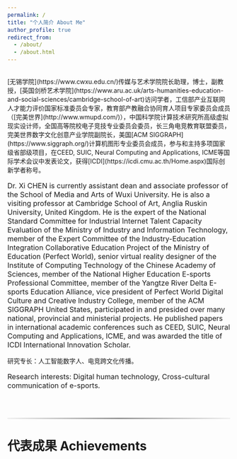 ```yaml
---
permalink: /
title: "个人简介 About Me"
author_profile: true
redirect_from: 
  - /about/
  - /about.html
---
```

<br>
[无锡学院](https://www.cwxu.edu.cn/)传媒与艺术学院院长助理，博士，副教授，[英国剑桥艺术学院](https://www.aru.ac.uk/arts-humanities-education-and-social-sciences/cambridge-school-of-art)访问学者，工信部产业互联网人才能力评价国家标准委员会专家，教育部产教融合协同育人项目专家委员会成员（[完美世界](http://www.wmupd.com/)），中国科学院计算技术研究所高级虚拟现实设计师，全国高等院校电子竞技专业委员会委员，长三角电竞教育联盟委员，完美世界数字文化创意产业学院副院长，美国[ACM SIGGRAPH](https://www.siggraph.org/)计算机图形专业委员会成员，参与和主持多项国家级省部级项目，在CEED, SUIC, Neural Computing and Applications, ICME等国际学术会议中发表论文，获得[ICDI](https://icdi.cmu.ac.th/Home.aspx)国际创新学者称号。<br>
<p style="font-size:16px">Dr. Xi CHEN is currently assistant dean and associate professor of the School of Media and Arts of Wuxi University. He is also a visiting professor at Cambridge School of Art, Anglia Ruskin University, United Kingdom. He is the expert of the National Standard Committee for Industrial Internet Talent Capacity Evaluation of the Ministry of Industry and Information Technology, member of the Expert Committee of the Industry-Education Integration Collaborative Education Project of the Ministry of Education (Perfect World), senior virtual reality designer of the Institute of Computing Technology of the Chinese Academy of Sciences, member of the National Higher Education E-sports Professional Committee, member of the Yangtze River Delta E-sports Education Alliance, vice president of Perfect World Digital Culture and Creative Industry College, member of the ACM SIGGRAPH United States, participated in and presided over many national, provincial and ministerial projects. He published papers in international academic conferences such as CEED, SUIC, Neural Computing and Applications, ICME, and was awarded the title of ICDI International Innovation Scholar.</p>

研究专长：人工智能数字人、电竞跨文化传播。<br>
<p style="font-size:16px">Research interests: Digital human technology, Cross-cultural communication of e-sports.</p>
<br>
<hr style="
            border: none;
            height: 3px;
            background: linear-gradient(
                to right,
                #f0f0f0,
                #909090,
                #f0f0f0
            );
            margin: 30px 0;
        ">

代表成果 Achievements
======
<html>
<head>
    <style>
        /* 基础样式 */
        .github-details {
            max-width: 900px;
            margin: 20px auto;
            border: 1px solid #d0d7de;
            border-radius: 6px;
            padding: 12px;
            background: #ffffff;
        }

        /* 标题区域 */
        summary {
            list-style: none;
            cursor: pointer;
            padding: 8px;
            display: flex;
            align-items: center;
            font-family: -apple-system, BlinkMacSystemFont, sans-serif;
            font-size: 16px;
            color: #2f363d;
        }

        /* 禁用默认三角符号 */
        summary::-webkit-details-marker {
            display: none;
        }

        /* 自定义三角图标 */
        .triangle {
            width: 16px;
            height: 16px;
            margin-right: 12px;
            transform: rotate(90deg); /* 初始向右 */
            transition: transform 0.25s ease;
        }

        /* 展开状态样式 */
        [open] .triangle {
            transform: rotate(180deg);
        }

        /* 内容区域 */
        .content {
            padding: 16px;
            border-top: 1px solid #d0d7de;
            margin-top: 12px;
            background: #f6f8fa;
            border-radius: 4px;
        }

        /* 交互动画 */
        .content {
            animation: fadeIn 0.3s ease;
        }

        @keyframes fadeIn {
            from { opacity: 0; transform: translateY(-10px); }
            to { opacity: 1; transform: translateY(0); }
        }
    </style>
</head>
<body>
    <!-- 第一个折叠面板 -->
     <details class="github-details">
        <summary>
            <svg class="triangle" viewBox="0 0 16 16" fill="#2f81f7">
                <path d="M8 0L14.9282 12H1.0718L8 0Z"/>
            </svg>
            <br><i><b>基于AI数字人声纹优化的自适应抖动噪声整形技术研究</b></i><br>
        </summary>
          <div class="content">
         This study proposes a cognition-driven adaptive dithering framework that integrates neural quantization engines with <b>generative adversarial networks (GANs)</b>, establishing dynamic noise shaping strategies based on psychoacoustic priors.  <br>
         <img src="/images/dither.jpg" style="display: block; margin: 0 auto;"><br>
         By developing an end-to-end neural vocoder architecture with parallelized dither signal generation and voiceprint feature extraction networks, we optimize the Pareto frontier between nonlinear distortion reduction and biometric preservation through contrastive learning. Innovatively incorporating multimodal emotional semantic vectors, we create time-frequency aware dither intensity adaptation algorithms and achieve cross-scenario (real-time dialogue/singing synthesis) noise distribution transfer via meta-learning, ultimately constructing an AI digital human acoustic optimization system aligned with human auditory cortex response characteristics.
        </div>
    </details>  
  
  <!-- 第二个折叠面板 -->
    <details class="github-details">
        <summary>
             <svg class="triangle" viewBox="0 0 16 16" fill="#2f81f7">
                <path d="M8 0L14.9282 12H1.0718L8 0Z"/>
            </svg>
            <br><i><b>Neuro-Acoustic Synergy：人工智能数字人语音合成的前沿探索与共振峰驱动的生成架构研究</b></i><br>
        </summary>
        <div class="content">
         This study proposes an intelligent acoustic multimodal fusion framework that integrates physical modeling synthesis with deep <b>generative adversarial networks (DGAN)</b>, constructing 4D geometric representations of dynamic vocal tracts via <b>Neural Radiance Fields (NeRF)</b>. <br>
         <img src="/images/syn.jpg" style="display: block; margin: 0 auto;"><br>
         By synchronizing cross-modal biosensor data (EMA/MRI), it achieves end-to-end mapping from articulatory gestures to acoustic parameters. A disentangled vowel space migration algorithm employing <b>Graph Convolution Networks (GCN)</b> correlates formant trajectories with emotional semantic vectors, while an interpretable AI module quantifies pathological speech features. The framework ultimately establishes an ethically constrained digital human voice synthesis system with differential privacy protection, overcoming dual limitations of traditional LPC synthesis in emotional expressiveness and biometric security.
        </div>
    </details>

       <!-- 第三个折叠面板 -->
    <details class="github-details">
        <summary>
            <svg class="triangle" viewBox="0 0 16 16" fill="#2f81f7">
                <path d="M8 0L14.9282 12H1.0718L8 0Z"/>
            </svg>
            <br><i><b>Holosync：融合ACR-MOS指标、情感共鸣与文化自适应的人工智能数字人直播效能评估框架</b></i><br>
        </summary>
          <div class="content">
         The research <i>"Development of New Methods for Assessing the Quality and Effectiveness of Live Broadcasts Using Digital Human Technologies" </i>pioneers a multidimensional evaluation framework that integrates technical performance metrics and audience psychological dynamics to redefine standards for virtual host-driven broadcasts. A groundbreaking contribution is the hierarchical assessment system, beginning with a technical quality module employing the <b>Absolute Category Rating (ACR) method</b>. <b>Mean Opinion Score (MOS)</b> is derived through the formula:
<html>
<head>
    <title>MOS Formula</title>
    <script src="https://polyfill.io/v3/polyfill.min.js?features=es6"></script>
    <script id="MathJax-script" async src="https://cdn.jsdelivr.net/npm/mathjax@3/es5/tex-mml-chtml.js"></script>
    <style>
        /* 精密字号控制 */
        .container {
            margin: 15px;
            font-size: 0.9em;  /* 基准字号14.4px */
            line-height: 1.6;
            color: #444;
        }
        .formula-label {
            font-size: 0.85em; /* 12.24px */
            letter-spacing: 0.05em;
            color: #666;
        }
        .formula-definition {
            font-size: 0.75em; /* 10.8px */
            color: #777;
            margin-top: 8px;
        }
        
        /* 数学公式缩放 */
        math {
            font-size: 0.9em !important;  /* 公式整体缩放 */
        }
    </style>
</head>
<body>
    <div class="container">
        <div class="formula-label">The Mean Opinion Score (MOS):</div>
        
        <!-- 公式容器 -->
        <div style="text-align: center; margin: 8px 0;">
            \[ MOS = \frac{\sum_{i=1}^{n} R_i}{n} \]
        </div>

        <!-- 定义文字 -->
        <div class="formula-definition">
            where \( R_i \) = individual rating score, 
            \( n \) = total number of viewers.
        </div>
    </div>
</body>
</html>
This framework quantifies technical stability (video/audio quality) and viewer satisfaction correlations, while innovatively integrating <b>emotional resonance, social presence, and cognitive dynamics</b>. It bridges virtual hosts' attributes (realism, emotional expressiveness) with audience-specific variables (cultural context, motivations), establishing a new evaluation paradigm that unifies technical benchmarks with human-centric perceptions to optimize digital streaming authenticity.
        </div>
    </details>
    
     <!-- 第四个折叠面板 -->
    <details class="github-details">
        <summary>
             <svg class="triangle" viewBox="0 0 16 16" fill="#2f81f7">
                <path d="M8 0L14.9282 12H1.0718L8 0Z"/>
            </svg>
            <br><i><b>人工智能数字人在社交媒体直播中的实时交互范式研究</b></i><br>
        </summary>
        <div class="content">
         This research develops an AI digital human live streaming system integrating neural rendering engines with dynamic emotion transfer learning, achieving real-time perception of audience affective states through multimodal biosignal fusion (eye tracking/micro-expression recognition/voiceprint analysis). Experimental results demonstrate AI digital anchors increase average viewing duration by <b>47.6%</b> and interaction rate by <b>82.3%</b> compared to conventional methods, with particularly significant advantages in emotional resonance (NLP emotion vector similarity ≥0.89). <br>
         <img src="/images/dht.jpg" style="display: block; margin: 0 auto;"><br>
         The innovative cross-modal attention alignment algorithm reduces virtual avatar lip-sync-speech-microgesture latency to within 16ms thresholds. An interpretable AI model establishes nonlinear mapping relationships between personality trait parameters (Big Five coefficient β=0.79) and user retention rates, providing theoretical foundations at the cognitive science level for content production paradigm transformation in the metaverse era.
        </div>
    </details>
    
</body>
</html>
<br>
<hr style="
            border: none;
            height: 3px;
            background: linear-gradient(
                to right,
                #f0f0f0,
                #909090,
                #f0f0f0
            );
            margin: 30px 0;
        ">

与我联系 Contact Me
======
<html lang="zh-CN">
<head>
    <meta charset="UTF-8">
    <title>Campus Navigation System / 校园导航系统</title>
    <style>
        * {
            margin: 0;
            padding: 0;
            box-sizing: border-box;
        }

        body {
            background: #f0f2f5;
            font-family: -apple-system, BlinkMacSystemFont, "Segoe UI", sans-serif;
            padding: 20px;
        }

        .navigation-container {
            max-width: 1000px;
            margin: 2rem auto;
            padding: 30px;
            background: white;
            border-radius: 12px;
            box-shadow: 0 4px 6px rgba(0,0,0,0.05);
            display: flex;
            gap: 30px;
        }

        .contact-info {
            flex: 1;
            padding-right: 30px;
        }

        .contact-info p {
            color: #444;
            line-height: 1.8;
            font-size: 0.95rem;
            margin-bottom: 1.2rem;
            position: relative;
        }

        .contact-info strong {
            font-weight: 600;
            color: #2d3748;
            min-width: 100px;
            display: inline-block;
        }

        /* 新增点击样式 */
        .copyable {
            cursor: pointer;
            position: relative;
            transition: all 0.2s;
            border-bottom: 1px dashed #ccc;
        }

        .copyable:hover {
            color: #07c160;  /* 微信绿色 */
            border-color: #07c160;
        }

        .qq-copyable {
            cursor: pointer;
            border-bottom: 1px dashed #ccc;
        }
        .qq-copyable:hover {
            color: #07c160;  /* QQ绿色 */
            border-color: #07c160;
        }

        .copied-tooltip {
            position: absolute;
            background: rgba(0,0,0,0.8);
            color: white;
            padding: 4px 8px;
            border-radius: 4px;
            font-size: 0.8rem;
            top: -30px;
            left: 50%;
            transform: translateX(-50%);
            opacity: 0;
            transition: opacity 0.3s;
            pointer-events: none;
        }

        .copied-tooltip.show {
            opacity: 1;
        }

        .navi-card {
            flex: 1.2;
            min-height: 400px;
            border-left: 1px solid #eee;
            padding-left: 30px;
        }

        #compactMap {
            width: 100%;
            height: 100%;
            border: none;
            border-radius: 8px;
        }

        @media (max-width: 768px) {
            .navigation-container {
                flex-direction: column;
                padding: 20px;
                margin: 1rem;
            }
            .navi-card {
                border-left: none;
                border-top: 1px solid #eee;
                padding-left: 0;
                padding-top: 20px;
                min-height: 300px;
            }
        }
    </style>
</head>
<body>
    <div class="navigation-container">
        <div class="contact-info">
            <p>
                <strong>电话/Tel:</strong> <a href="tel:+8617701595373">(0086) 17701595373</a><br>
                <strong>邮箱/Email:</strong> <a href="mailto:002463@cwxu.edu.cn">002463@cwxu.edu.cn</a><br>
                
                <strong>微信/WeChat:</strong>
                <span class="copyable" onclick="copyText('17701595373', this)">
                    17701595373
                    <span class="copied-tooltip">已复制!</span>
                </span><br>
                
                <strong>LINE/QQ:</strong>
                <span class="qq-copyable" onclick="copyText('9839134', this)">
                    9839134
                    <span class="copied-tooltip">已复制!</span>
                </span>
            </p>

            <p>
                <strong>地址/Address:</strong><br>
                中国江苏省无锡市锡山区锡山大道333号<br>
                无锡学院传媒与艺术学院<br>
                School of Media and Arts<br>
                Wuxi University<br>
                No.333 Xishan Avenue<br>
                Xishan District, Wuxi<br>
                Jiangsu Province, China
            </p>
        </div>

        <div class="navi-card">
            <iframe
                id="compactMap"
                src="https://m.amap.com/navi/?dest=120.471049,31.582806&destName=无锡学院/Wuxi University&hideRouteIcon=1&key=6334c46b7ca6cd8a3e57694d011b26b8"
                loading="lazy"
                referrerpolicy="no-referrer-when-downgrade"
                title="校园导航地图">
            </iframe>
        </div>
    </div>

    <script>
        function copyText(text, element) {
            navigator.clipboard.writeText(text).then(() => {
                showTooltip(element);
            }).catch(err => {
                // 兼容旧版浏览器
                const textarea = document.createElement('textarea');
                textarea.value = text;
                document.body.appendChild(textarea);
                textarea.select();
                document.execCommand('copy');
                document.body.removeChild(textarea);
                showTooltip(element);
            });
        }

        function showTooltip(element) {
            const tooltip = element.querySelector('.copied-tooltip');
            tooltip.classList.add('show');
            setTimeout(() => tooltip.classList.remove('show'), 1500);
        }
    </script>
</body>
</html>
